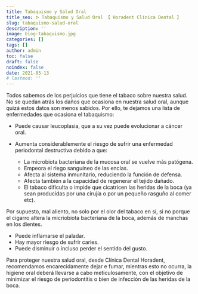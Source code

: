 ```yaml
---
title: Tabaquismo y Salud Oral
title_seo: ᐅ Tabaquismo y Salud Oral 【 Horadent Clínica Dental 】
slug: tabaquismo-salud-oral
description: ''
image: blog-tabaquismo.jpg
categories: []
tags: []
author: admin
toc: false
draft: false
noindex: false
date: 2021-05-13
# lastmod: ''
---
```

Todos sabemos de los perjuicios que tiene el tabaco sobre nuestra salud. No
se quedan atrás los daños que ocasiona en nuestra salud oral, aunque quizá
estos datos son menos sabidos. Por ello, te dejamos una lista de
enfermedades que ocasiona el tabaquismo:

- Puede causar leucoplasia, que a su vez puede evolucionar a cáncer oral.

- Aumenta considerablemente el riesgo de sufrir una enfermedad periodontal
destructiva debido a que:
  - La microbiota bacteriana de la mucosa oral se vuelve más patógena.
  - Empeora el riego sanguíneo de las encías.
  - Afecta al sistema inmunitario, reduciendo la función de defensa.
  - Afecta también a la capacidad de regenerar el tejido dañado.
  - El tabaco dificulta o impide que cicatricen las heridas de la boca (ya sean producidas por una cirujía o por un pequeño rasguño al comer etc).

Por supuesto, mal aliento, no solo por el olor del tabaco en sí, si no
porque el cigarro altera la micriobiota bacteriana de la boca, además de
manchas en los dientes.

- Puede inflamarse el paladar.
- Hay mayor riesgo de sufrir caries.
- Puede disminuir o incluso perder el sentido del gusto.

Para proteger nuestra salud oral, desde Clínica Dental Horadent,
recomendamos encarecidamente dejar e fumar, mientras esto no ocurra, la
higiene oral deberá llevarse a cabo meticulosamente, con el objetivo de
minimizar el riesgo de periodontitis o bien de infección de las heridas de
la boca.
